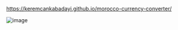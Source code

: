 https://keremcankabadayi.github.io/morocco-currency-converter/

![image](https://github.com/user-attachments/assets/465ce8b3-f2f5-4b01-bc12-403b4055f209)

